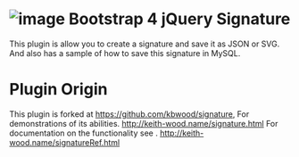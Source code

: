 
![image](https://user-images.githubusercontent.com/13925864/80160133-6a9c3c00-85ff-11ea-89c5-588cf428bd51.png)
Bootstrap 4 jQuery Signature
================
This plugin is allow you to create a signature and save it as JSON or SVG.
And also has a sample of how to save this signature in MySQL.

Plugin Origin
================
This plugin is forked at https://github.com/kbwood/signature, 
For demonstrations of its abilities. http://keith-wood.name/signature.html
For documentation on the functionality see . http://keith-wood.name/signatureRef.html

